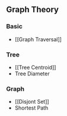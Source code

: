 ## Graph Theory

### Basic

* [[Graph Traversal]]

### Tree

* [[Tree Centroid]]
* Tree Diameter

### Graph

* [[Disjont Set]]
* Shortest Path
